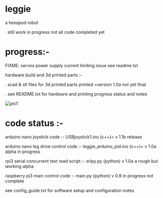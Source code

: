# leggie

a hexapod robot

.    still work in progress not all code completed yet 

# progress:-

FIXME:  servos power supply current limiting issue see readme.txt


hardware build and 3d printed parts :-

.    scad & stl files for 3d printed parts printed =version 1.0a not yet final

.    see README.txt for hardware and printing progress status and notes

![pic1](https://lh3.googleusercontent.com/-5JN2nPmkK0I/WoS32gn13_I/AAAAAAAABls/yhc50X_s0GkQThyo7ScWCl8HOlUzFeV-QCL0BGAs/w530-d-h298-n-rw/20180210_155444.jpeg)

# code status :-

arduino nano  joystick code :-             USBjoystick1.ino       (c++)= v 1.1b  release

arduino nano  leg drive control code :-    leggie_arduino_pid.ino (c++)= v 1.0a  alpha in progress

rpi3 serial concurrent test read script :- srlpy.py (python) v 1.0a  a rough but working alpha

raspberry pi3  main control code  :-      main.py (python) v 0.9 in progress not complete

see config_guide.txt for software setup and configuration notes

